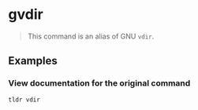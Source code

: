 # gvdir

> This command is an alias of GNU `vdir`.

## Examples

### View documentation for the original command

```bash
tldr vdir
```
